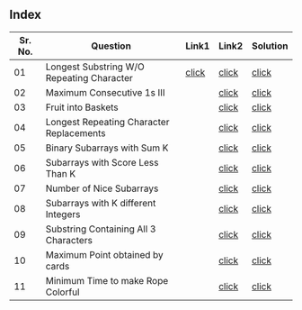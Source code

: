 ## Index 

Sr. No. | Question|Link1 | Link2 | Solution
---|---|---|---|---
01 | Longest Substring W/O Repeating Character | [click](https://practice.geeksforgeeks.org/problems/length-of-the-longest-substring3036/1?utm_source=youtube&utm_medium=collab_striver_ytdescription&utm_campaign=length-of-the-longest-substring) | [click](https://leetcode.com/problems/longest-substring-without-repeating-characters/) | [click](./Solutions/LongestSubstringWithoutRepeatingCharacter.java)
02 | Maximum Consecutive 1s III | | [click](https://leetcode.com/problems/max-consecutive-ones-iii/) | [click](./Solutions/MaximumConsecutiveOnesIII.java)
03 | Fruit into Baskets | |[click](https://leetcode.com/problems/fruit-into-baskets/) | [click](./Solutions/FruitIntoBaskets.java)
04 | Longest Repeating Character Replacements || [click](https://leetcode.com/problems/longest-repeating-character-replacement/) | [click](./Solutions/LongestRepeatingCharacterReplacements.java)
05 | Binary Subarrays with Sum K | |[click](https://leetcode.com/problems/binary-subarrays-with-sum/)|[click](./Solutions/)
06 | Subarrays with Score Less Than K | | [click](https://leetcode.com/problems/count-subarrays-with-score-less-than-k/) | [click](./Solutions/SubarraysWithScoreLessThanK.java)
07 | Number of Nice Subarrays | | [click](https://leetcode.com/problems/count-number-of-nice-subarrays/) | [click](./Solutions/NumberOfNiceSubarrays.java)
08 | Subarrays with K different Integers | | [click](https://leetcode.com/problems/subarrays-with-k-different-integers/) | [click](./Solutions/SubarraysWithKDifferentIntegers.java)
09 | Substring Containing All 3 Characters | | [click](https://leetcode.com/problems/number-of-substrings-containing-all-three-characters/) | [click](./Solutions/SubstringContainingAll3Characters.java)
10 | Maximum Point obtained by cards||[click](https://leetcode.com/problems/maximum-points-you-can-obtain-from-cards/) | [click](./Solutions/MaximumPointsObtainedFromCards.java)
11 | Minimum Time to make Rope Colorful || [click](https://leetcode.com/problems/minimum-time-to-make-rope-colorful/) | [click](./Solutions/MinimumTimeToMakeRopeColorful.java)